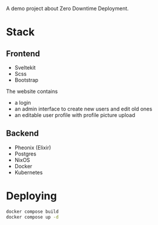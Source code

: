 A demo project about Zero Downtime Deployment.

# Stack
## Frontend
- Sveltekit
- Scss
- Bootstrap

The website contains
- a login
- an admin interface to create new users and edit old ones
- an editable user profile with profile picture upload

## Backend
- Pheonix (Elixir)
- Postgres
- NixOS
- Docker
- Kubernetes

# Deploying

```bash
docker compose build
docker compose up -d
```
